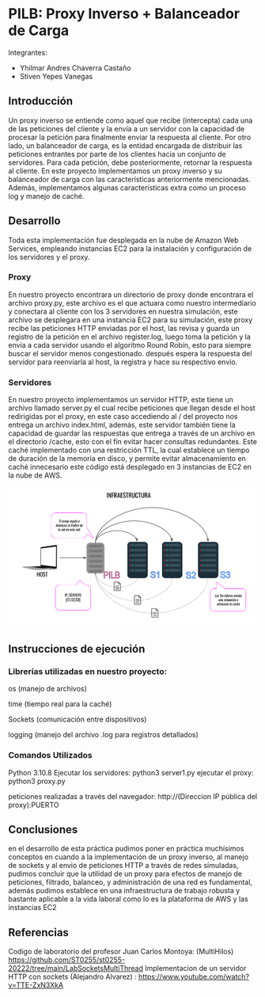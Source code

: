 # PILB: Proxy Inverso + Balanceador de Carga

Integrantes: 
- Yhilmar Andres Chaverra Castaño
- Stiven Yepes Vanegas


## Introducción
Un proxy inverso se entiende como aquel que recibe (intercepta) cada una de las peticiones del cliente y la envía a un servidor con la capacidad de procesar la petición para finalmente enviar la respuesta al cliente. Por otro lado, un balanceador de carga, es la entidad encargada de distribuir las peticiones entrantes por parte de los clientes hacia un conjunto de servidores. Para cada petición, debe posteriormente, retornar la respuesta al cliente.
En este proyecto implementamos un proxy inverso y su balanceador de carga con las características anteriormente mencionadas. Además, implementamos algunas características extra como un proceso log y manejo de caché.

## Desarrollo 
Toda esta implementación fue desplegada en la nube de Amazon Web Services, empleando instancias EC2 para la instalación y configuración de los servidores y el proxy.

### Proxy
En nuestro proyecto encontrara un directorio de proxy donde encontrara el archivo proxy.py, este archivo es el que actuara como nuestro intermediario y conectara al cliente con los 3 servidores en nuestra simulación, este archivo se desplegara en una instancia EC2 para su simulación, este proxy recibe las peticiones HTTP enviadas por el host, las revisa y guarda un registro de la petición en el archivo register.log, luego toma la petición y la envia a cada servidor usando el algoritmo Round Robín, esto para siempre buscar el servidor menos congestionado. después espera la respuesta del servidor para reenviarla al host, la registra y hace su respectivo envio.

### Servidores
En nuestro proyecto implementamos un servidor HTTP, este tiene un archivo llamado server.py el cual recibe peticiones que llegan desde el host redirigidas por el proxy, en este caso accediendo al / del proyecto nos entrega un archivo index.html, además, este servidor también tiene la capacidad de guardar las respuestas que entrega a través de un archivo en el directorio /cache, esto con el fin evitar hacer consultas redundantes. Este caché implementado con una restricción TTL, la cual establece un tiempo de duración de la memoria en disco, y permite evitar almacenamiento en caché innecesario este código está desplegado en 3 instancias de EC2 en la nube de AWS.

![Image text](https://github.com/esyepesv/PILB/blob/main/Image/Diagramas%20Telematica.png)

## Instrucciones de ejecución
### Librerías utilizadas en nuestro proyecto:

os (manejo de archivos)

time (tiempo real para la caché)

Sockets (comunicación entre dispositivos)

logging (manejo del archivo .log para registros detallados)

### Comandos Utilizados
Python 3.10.8
Ejecutar los servidores: python3 server1.py
ejecutar el proxy: python3 proxy.py

peticiones realizadas a través del navegador: http://(Direccion IP pública del proxy):PUERTO

## Conclusiones
en el desarrollo de esta práctica pudimos poner en práctica muchísimos conceptos en cuando a la implementación de un proxy inverso, al manejo de sockets y al envio de peticiones HTTP a través de redes simuladas, pudimos concluir que la utilidad de un proxy para efectos de manejo de peticiones, filtrado, balanceo, y administración de una red es fundamental, además pudimos establece en una infraestructura de trabajo robusta y bastante aplicable a la vida laboral como lo es la plataforma de AWS y las instancias EC2


## Referencias 
Codigo de laboratorio del profesor Juan Carlos Montoya: (MultiHilos) https://github.com/ST0255/st0255-20222/tree/main/LabSocketsMultiThread
Implementacion de un servidor HTTP con sockets (Alejandro Alvarez) : https://www.youtube.com/watch?v=TTE-ZxN3XkA

